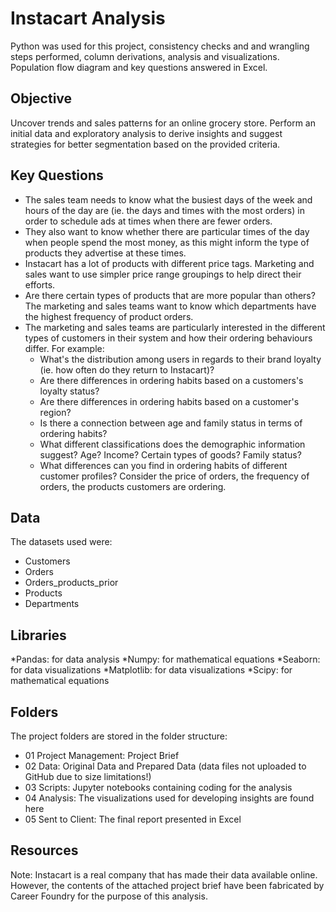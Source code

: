 # Instacart Analysis
Python was used for this project, consistency checks and and wrangling steps performed, column derivations, analysis and visualizations. Population flow diagram and key questions answered in Excel.

## Objective
Uncover trends and sales patterns for an online grocery store. Perform an initial data and exploratory analysis to derive insights and suggest strategies for better segmentation based on the provided criteria.

## Key Questions
* The sales team needs to know what the busiest days of the week and hours of the day are (ie. the days and times with the most orders) in order to schedule ads at times when there are fewer orders.
* They also want to know whether there are particular times of the day when people spend the most money, as this might inform the type of products they advertise at these times.
* Instacart has a lot of products with different price tags.  Marketing and sales want to use simpler price range groupings to help direct their efforts.
* Are there certain types of products that are more popular than others? The marketing and sales teams want to know which departments have the highest frequency of product orders.
* The marketing and sales teams are particularly interested in the different types of customers in their system and how their ordering behaviours differ.  For example:
  * What's the distribution among users in regards to their brand loyalty (ie. how often do they return to Instacart)?
  * Are there differences in ordering habits based on a customers's loyalty status?
  * Are there differences in ordering habits based on a customer's region?
  * Is there a connection between age and family status in terms of ordering habits?
  * What different classifications does the demographic information suggest? Age? Income? Certain types of goods? Family status?
  * What differences can you find in ordering habits of different customer profiles? Consider the price of orders, the frequency of orders, the products customers are ordering.
 
## Data
The datasets used were:
* Customers
* Orders
* Orders_products_prior
* Products
* Departments

## Libraries
*Pandas: for data analysis
*Numpy: for mathematical equations
*Seaborn: for data visualizations
*Matplotlib: for data visualizations
*Scipy: for mathematical equations

## Folders
The project folders are stored in the folder structure:
* 01 Project Management: Project Brief
* 02 Data: Original Data and Prepared Data (data files not uploaded to GitHub due to size limitations!)
* 03 Scripts: Jupyter notebooks containing coding for the analysis
* 04 Analysis: The visualizations used for developing insights are found here
* 05 Sent to Client: The final report presented in Excel

## Resources
Note: Instacart is a real company that has made their data available online. However, the contents of the attached project brief have been fabricated by Career Foundry for the purpose of this analysis.
